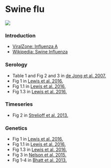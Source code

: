 # Swine flu

![](flu.jpg)

### Introduction

* [ViralZone: Influenza A](http://viralzone.expasy.org/all_by_species/6.html)
* [Wikipedia: Swine Influenza](https://en.wikipedia.org/wiki/Swine_influenza)

### Serology

* Table 1 and Fig 2 and 3 in [de Jong et al. 2007.](dejong-swine-flu-serology.pdf)
* Fig 1 in [Lewis et al. 2016.](lewis-swine-flu-genetics.pdf)
* Fig 1.1 in [Lewis et al. 2016.](https://elifesciences.org/content/5/e12217/figure1/figure-supp1)
* Fig 1.3 in [Lewis et al. 2016.](https://elifesciences.org/content/5/e12217/figure1/figure-supp3)

### Timeseries

* Fig 2 in [Strelioff et al. 2013.](strelioff-swine-flu-timeseries)

### Genetics

* Fig 1 in [Lewis et al. 2016.](lewis-swine-flu-genetics.pdf)
* Fig 1.1 in [Lewis et al. 2016.](https://elifesciences.org/content/5/e12217/figure1/figure-supp1)
* Fig 1.3 in [Lewis et al. 2016.](https://elifesciences.org/content/5/e12217/figure1/figure-supp3)
* Fig 3 in [Nelson et al. 2015.](nelson-swine-flu-genetics.pdf)
* Fig 1-4 in [Bhatt et al. 2013.](bhatt-swine-flu-genetics.pdf)

